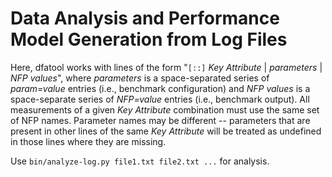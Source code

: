 # Data Analysis and Performance Model Generation from Log Files

Here, dfatool works with lines of the form "`[::]` *Key* *Attribute* | *parameters* | *NFP values*", where *parameters* is a space-separated series of *param=value* entries (i.e., benchmark configuration) and *NFP values* is a space-separate series of *NFP=value* entries (i.e., benchmark output).
All measurements of a given *Key* *Attribute* combination must use the same set of NFP names.
Parameter names may be different -- parameters that are present in other lines of the same *Key* *Attribute* will be treated as undefined in those lines where they are missing.

Use `bin/analyze-log.py file1.txt file2.txt ...` for analysis.
